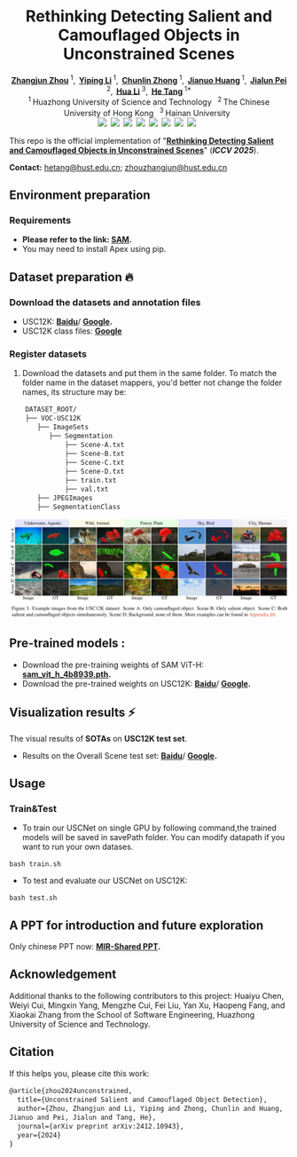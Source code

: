 <h1 align="center">Rethinking Detecting Salient and Camouflaged Objects in Unconstrained Scenes</h1>

<div align='center'>
    <a href='https://scholar.google.com/citations?hl=zh-CN&user=lvx5k9cAAAAJ' target='_blank'><strong>Zhangjun Zhou</strong></a><sup> 1</sup>,&thinsp;
    <a href='https://scholar.google.com/citations?user=QUHsxCoAAAAJ&hl=en' target='_blank'><strong>Yiping Li</strong></a><sup> 1</sup>,&thinsp;
    <a href='https://scholar.google.com/citations?user=ai328a4AAAAJ&hl=en' target='_blank'><strong>Chunlin Zhong</strong></a><sup> 1</sup>,&thinsp;
    <a href='https://scholar.google.com/citations?user=fHAAbDUAAAAJ&hl=zh-CN' target='_blank'><strong>Jianuo Huang</strong></a><sup> 1</sup>,&thinsp;
    <a href='https://scholar.google.com/citations?user=1lPivLsAAAAJ&hl=en' target='_blank'><strong>Jialun Pei</strong></a><sup> 2</sup>,&thinsp;
    <a href='https://scholar.google.com.sg/citations?hl=zh-CN&user=0O2iY34AAAAJ&view_op=list_works&sortby=pubdate' target='_blank'><strong>Hua Li</strong></a><sup> 3</sup>,&thinsp;
    <a href='https://scholar.google.com/citations?hl=en&user=70XLFUsAAAAJ' target='_blank'><strong>He Tang</strong></a><sup> 1*</sup>
</div>


<div align='center'>
    <sup>1 </sup>Huazhong University of Science and Technology&ensp;  <sup>2 </sup>The Chinese University of Hong Kong&ensp;  <sup>3 </sup>Hainan University&ensp; 
</div>

<div align="center" style="display: flex; justify-content: center; flex-wrap: wrap;">
  <a href=''><img src='https://img.shields.io/badge/Journal-Paper-red'></a>&ensp; 
  <a href='https://arxiv.org/pdf/2412.10943'><img src='https://img.shields.io/badge/arXiv-Paper-red'></a>&ensp; 
  <a href='https://github.com/ssecv/USCNet/blob/main/asset/Rethinking_Chinese_Version.pdf'><img src='https://img.shields.io/badge/中文版-Paper-red'></a>&ensp;  
  <a href=''><img src='https://img.shields.io/badge/Page-Project-red'></a>&ensp; 
  <a href=''><img src='https://img.shields.io/badge/GDrive-Stuff-green'></a>&ensp; 
  <a href='LICENSE'><img src='https://img.shields.io/badge/License-MIT-yellow'></a>&ensp; 
  <a href=''><img src='https://img.shields.io/badge/%F0%9F%A4%97%20HF-Space-blue'></a>&ensp; 
  <a href='t'><img src='https://img.shields.io/badge/%F0%9F%A4%97%20HF-Model-blue'></a>&ensp; 
</div>

<!-- 
<div align="center" style="display: flex; justify-content: center; flex-wrap: wrap;">
  <a href='https://colab.research.google.com/drive/14Dqg7oeBkFEtchaHLNpig2BcdkZEogba'><img src='https://img.shields.io/badge/Multiple_Images_Inference-F9AB00?style=for-the-badge&logo=googlecolab&color=525252'></a>&ensp; 
  <a href='https://colab.research.google.com/drive/1MaEiBfJ4xIaZZn0DqKrhydHB8X97hNXl'><img src='https://img.shields.io/badge/Inference_&_Evaluation-F9AB00?style=for-the-badge&logo=googlecolab&color=525252'></a>&ensp; 
  <a href='https://colab.research.google.com/drive/1B6aKZ3ekcvKMkSBn0N5mCASLUYMp0whK'><img src='https://img.shields.io/badge/Box_Guided_Segmentation-F9AB00?style=for-the-badge&logo=googlecolab&color=525252'></a>&ensp; 
</div>
 -->

This repo is the official implementation of "[**Rethinking Detecting Salient and Camouflaged Objects in Unconstrained Scenes**](https://arxiv.org/pdf/2412.10943)" (___ICCV 2025___).


<!-- 
[Zhangjun Zhou](https://scholar.google.com/citations?hl=zh-CN&user=lvx5k9cAAAAJ), [Yiping Li](https://scholar.google.com/citations?user=QUHsxCoAAAAJ&hl=en), [Chunlin Zhong](https://scholar.google.com/citations?user=ai328a4AAAAJ&hl=en), [Jianuo Huang](https://scholar.google.com/citations?user=fHAAbDUAAAAJ&hl=zh-CN), [Jialun Pei](https://scholar.google.com/citations?user=1lPivLsAAAAJ&hl=en), [Hua Li](https://scholar.google.com.sg/citations?hl=zh-CN&user=0O2iY34AAAAJ&view_op=list_works&sortby=pubdate), and [He Tang](https://scholar.google.com/citations?hl=en&user=70XLFUsAAAAJ)✉ 

[[Paper]](https://arxiv.org/pdf/2412.10943); [[Official Version]]()
 -->
 
**Contact:** hetang@hust.edu.cn; zhouzhangjun@hust.edu.cn

## Environment preparation

### Requirements
- **Please refer to the link: [SAM](https://github.com/facebookresearch/segment-anything).**
- You may need to install Apex using pip.

## Dataset preparation :fire:

### Download the datasets and annotation files

- USC12K: **[Baidu](https://pan.baidu.com/s/1JkJlNh0A4NI4_0elMmo5ug?pwd=9999)**/ **[Google](https://drive.google.com/file/d/1MIVCH7sLOzFwrzEDjKs2PSba7UpzLG7I/view?usp=sharing).**
- USC12K class files: **[Google](https://drive.google.com/file/d/10cQDz1b910D2JNNQfv--WbxOZXavQTZE/view?usp=sharing)**


### Register datasets

1. Download the datasets and put them in the same folder. To match the folder name in the dataset mappers, you'd better not change the folder names, its structure may be:

```
    DATASET_ROOT/
    ├── VOC-USC12K
       ├── ImageSets
          ├── Segmentation
              ├── Scene-A.txt
              ├── Scene-B.txt
              ├── Scene-C.txt
              ├── Scene-D.txt
              ├── train.txt
              ├── val.txt
       ├── JPEGImages
       ├── SegmentationClass

```
![USC12K Dataset Structure](asset/USC12K.png)


## Pre-trained models :
- Download the pre-training weights of SAM ViT-H: **[sam_vit_h_4b8939.pth](https://github.com/facebookresearch/segment-anythingv).** 
- Download the pre-trained weights on USC12K: **[Baidu](https://pan.baidu.com/s/1nOe2NNy8jcHLkFqpkwux8A?pwd=9999)**/ **[Google](https://drive.google.com/file/d/1xyuSi-h6qImgLanlty7Bk3e97eWDrDCc/view?usp=sharing).**

## Visualization results &#x26A1;


The visual results of  **SOTAs** on **USC12K test set**.
- Results on the Overall Scene test set: **[Baidu](https://pan.baidu.com/s/1f2W0x7LbR0Ueu3CufT3BLQ?pwd=9999)**/ **[Google](https://drive.google.com/file/d/1S-tz1u5eK7Ehy1gejyoC1ulEZnLiclWX/view?usp=sharing).**

## Usage

### Train&Test
- To train our USCNet on single GPU by following command,the trained models will be saved in savePath folder. You can modify datapath if you want to run your own datases.
```shell
bash train.sh
```
- To test and evaluate our USCNet on USC12K:
```shell
bash test.sh
```
## A PPT for introduction and future exploration

Only chinese PPT now: **[MIR-Shared PPT](https://drive.google.com/file/d/1pKN9p6XC_NEAVBI2kNUFsef9gFU4qVLq/view?usp=sharing).** 

## Acknowledgement

Additional thanks to the following contributors to this project: Huaiyu Chen, Weiyi Cui, Mingxin Yang, Mengzhe Cui, Fei Liu, Yan Xu, Haopeng Fang, and Xiaokai Zhang from the School of Software Engineering, Huazhong University of Science and Technology.

[//]: # (This work is based on:)

[//]: # (- [SAM]&#40;https://github.com/facebookresearch/segment-anything&#41;)

[//]: # ()
[//]: # (Thanks for their great work!)

## Citation

If this helps you, please cite this work:

```
@article{zhou2024unconstrained,
  title={Unconstrained Salient and Camouflaged Object Detection},
  author={Zhou, Zhangjun and Li, Yiping and Zhong, Chunlin and Huang, Jianuo and Pei, Jialun and Tang, He},
  journal={arXiv preprint arXiv:2412.10943},
  year={2024}
}
```


